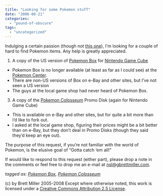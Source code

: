 ```yaml
---
title: "Looking for some Pokemon stuff"
date: "2006-08-21"
categories: 
  - "pound-of-obscure"
tags: 
  - "uncategorized"
---
```


Indulging a certain passion (though not [this one](http://29marbles.blogspot.com/2006/02/indulge-your-kids-obsession.html "Indulge your (kids) obsession)")), I'm looking for a couple of hard to find Pokemon items. Any help is greatly appreciated.  

1. A copy of the US version of [Pokemon Box](http://www.nintendo.com/gamemini?gameid=m-Game-0000-1845 "Nintendo.com Games: Pokemon Box Ruby and Sapphire") for [Nintendo Game Cube](http://www.nintendo.com/channel/gcn "Nintendo.com: Nintendo GameCube")

- Pokemon Box is no longer available (at least as far as I could see) at the [Pokemon Center](http://www.pokemoncenter.com "Nintendo:  Pokemon Center").
- There are non-US versions of Box on e-Bay and other sites, but I’ve not seen a US version
- The guys at the local game shop had never heard of Pokemon Box.

3. A copy of the [Pokemon Colosseum](http://www.nintendo.com/gamemini?gameid=m-Game-0000-1847 "Nintendo.com Games:  Pokemon Colosseum") Promo Disk (again for Nintendo Game Cube)

- This is available on e-Bay and other sites, but for quite a bit more than I’d like to fork out.
- I asked at the local game shop, figuring their prices might be a bit better than on e-Bay, but they don’t deal in Promo Disks (though they said they’d keep an eye out).

The purpose of this request, if you’re not familiar with the world of Pokemon, is the elusive goal of “Gotta catch ‘em all!”  
  
If would like to respond to this request (either part), please drop a note in the comments or feel free to drop me an e-mail at [nsl@gbrettmiller.com](mailto:nsl@gbrettmiller.com).  
  
_tagged as: [Pokemon Box](http://technorati.com/tag/Pokemon+Box), [Pokemon Colosseum](http://technorati.com/tag/Pokemon+Colosseum)_

(c) by Brett Miller 2005-2008 Except where otherwise noted, this work is licensed under a [Creative Commons Attribution 2.5 License](http://creativecommons.org/licenses/by/2.5/).
